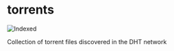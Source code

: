 torrents 
========
![Indexed](https://img.shields.io/badge/indexed-137617-blue)

Collection of torrent files discovered in the DHT network
